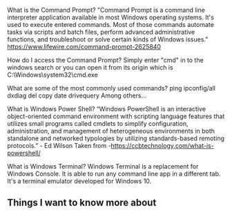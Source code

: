 What is the Command Prompt?
"Command Prompt is a command line interpreter application available in most Windows operating systems. It's used to execute entered commands. Most of those commands automate tasks via scripts and batch files, perform advanced administrative functions, and troubleshoot or solve certain kinds of Windows issues."
https://www.lifewire.com/command-prompt-2625840

How do I access the Command Prompt?
Simply enter "cmd" in to the windows search or you can open it from its origin which is C:\Windows\system32\cmd.exe

What are some of the most commonly used commands?
ping
ipconfig/all
dxdiag
del
copy
date
drivequery
Among others...

What is Windows Power Shell?
“Windows PowerShell is an interactive object-oriented command environment with scripting language features that utilizes small programs called cmdlets to simplify configuration, administration, and management of heterogeneous environments in both standalone and networked typologies by utilizing standards-based remoting protocols.” - Ed Wilson
Taken from -https://ccbtechnology.com/what-is-powershell/

What is Windows Terminal?
Windows Terminal is a replacement for Windows Console.  It is able to run any command line app in a different tab.  It's a terminal emulator developed for Windows 10.


## Things I want to know more about
